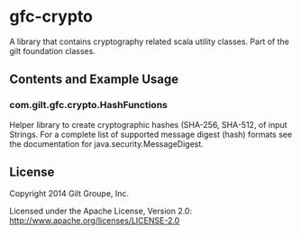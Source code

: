 # gfc-crypto

A library that contains cryptography related scala utility classes. Part of the gilt foundation classes.

## Contents and Example Usage

### com.gilt.gfc.crypto.HashFunctions

Helper library to create cryptographic hashes (SHA-256, SHA-512, of input Strings. For a complete list of supported
message digest (hash) formats see the documentation for java.security.MessageDigest.

## License
Copyright 2014 Gilt Groupe, Inc.

Licensed under the Apache License, Version 2.0: http://www.apache.org/licenses/LICENSE-2.0
